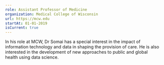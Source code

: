 ```yaml
---
role: Assistant Professor of Medicine
organization: Medical College of Wisconsin
url: https://mcw.edu
startAt: 01-01-2019
isCurrent: true
---
```


In his role at MCW, Dr Somai has a special interest in the impact of information technology and data in shaping the provision of care. He is also interested in the development of new approaches to public and global health using data science.